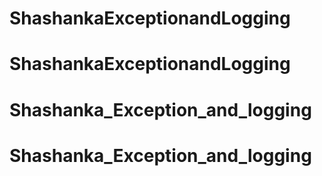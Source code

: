 # ShashankaExceptionandLogging
# ShashankaExceptionandLogging
# Shashanka_Exception_and_logging
# Shashanka_Exception_and_logging
